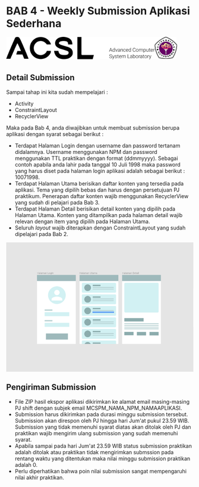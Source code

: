 # BAB 4 - Weekly Submission Aplikasi Sederhana

<img align="left" src="../images/logo.png" width="400">
<img align="left" src="../images/logo_ug.jpg" width="60">
<br/><br/><br/><br/>

## Detail Submission
Sampai tahap ini kita sudah mempelajari : 
* Activity
* ConstraintLayout
* RecyclerView 

Maka pada Bab 4, anda diwajibkan untuk membuat submission berupa aplikasi dengan syarat sebagai berikut : 
* Terdapat Halaman Login dengan username dan password tertanam didalamnya. Username menggunakan NPM dan password menggunakan TTL praktikan dengan format (ddmmyyyy). Sebagai contoh apabila anda lahir pada tanggal 10 Juli 1998 maka password yang harus diset pada halaman login aplikasi adalah sebagai berikut : 10071998.
* Terdapat Halaman Utama berisikan daftar konten yang tersedia pada aplikasi. Tema yang dipilih bebas dan harus dengan persetujuan PJ praktikum. Penerapan daftar konten wajib menggunakan RecyclerView yang sudah di pelajari pada Bab 3. 
* Terdapat Halaman Detail berisikan detail konten yang dipilih pada Halaman Utama. Konten yang ditampilkan pada halaman detail wajib relevan dengan item yang dipilih pada Halaman Utama.
* Seluruh *layout* wajib diterapkan dengan ConstraintLayout yang sudah dipelajari pada Bab 2. 

<p align="center">
<img align="center" src="images/listHalaman.png">
</p>



## Pengiriman Submission
* File ZIP hasil ekspor aplikasi dikirimkan ke alamat email masing-masing PJ shift dengan subjek email MCSPM_NAMA_NPM_NAMAAPLIKASI. 
* Submission harus dikirimkan pada durasi minggu submission tersebut. Submission akan direspon oleh PJ hingga hari Jum'at pukul 23.59 WIB. Submission yang tidak memenuhi syarat diatas akan ditolak oleh PJ dan praktikan wajib mengirim ulang submission yang sudah memenuhi syarat. 
* Apabila sampai pada hari Jum'at 23.59 WIB status submission praktikan adalah ditolak atau praktikan tidak mengirimkan submssion pada rentang waktu yang ditentukan maka nilai minggu submission praktikan adalah 0.
* Perlu diperhatikan bahwa poin nilai submission sangat mempengaruhi nilai akhir praktikan.


